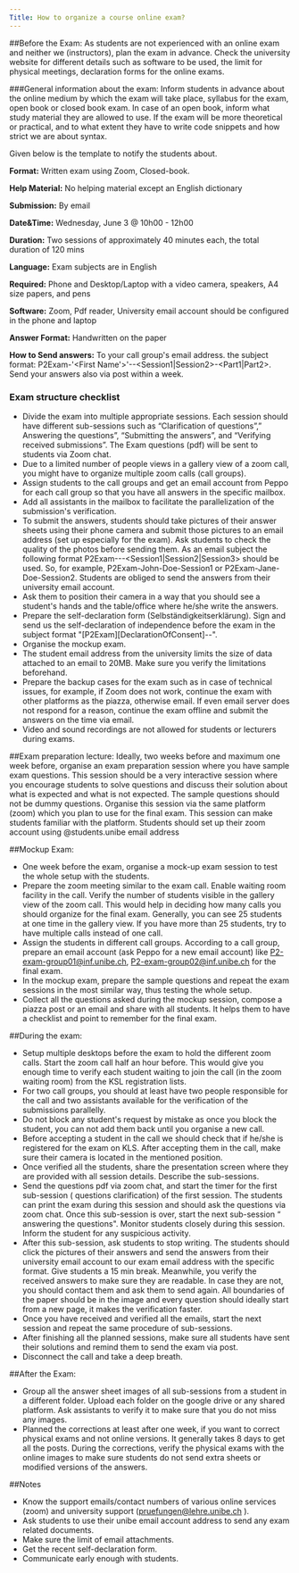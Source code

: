 ```yaml
---
Title: How to organize a course online exam?
---
```


##Before the Exam:
 As students are not experienced with an online exam and neither we (instructors), plan the exam in advance. Check the university website for different details such as software to be used, the limit for physical meetings, declaration forms for the online exams.

###General information about the exam:
Inform students in advance about the online medium by which the exam will take place, syllabus for the exam, open book or closed book exam.
In case of an open book, inform what study material they are allowed to use.
If the exam will be more theoretical or practical, and to what extent they have to write code snippets and how strict we are about syntax. 

Given below is the template to notify the students about.

**Format:** Written exam using Zoom, Closed-book.

**Help Material:** No helping material except an English dictionary

**Submission:** By email

**Date&Time:** Wednesday, June 3 @ 10h00 - 12h00

**Duration:** Two sessions of approximately 40 minutes each, the total duration of 120 mins

**Language:** Exam subjects are in English

**Required:** Phone and Desktop/Laptop with a video camera, speakers, A4 size papers, and pens

**Software:** Zoom, Pdf reader, University email account should be configured in the phone and laptop

**Answer Format:** Handwritten on the paper

**How to Send answers:** To your call group's email address. the subject format: P2Exam-'<First Name'>'-<Last Name>-<Session1|Session2>-<Part1|Part2>. Send your answers also via post within a week.

### Exam structure checklist

-  Divide the exam into multiple appropriate sessions. Each session should have different sub-sessions such as “Clarification of questions”,” Answering the questions”, “Submitting the answers”, and “Verifying received submissions”. The Exam questions (pdf) will be sent to students via Zoom chat.
-  Due to a limited number of people views in a gallery view of a zoom call, you might have to organize multiple zoom calls (call groups).
-  Assign students to the call groups and get an email account from Peppo for each call group so that you have all answers in the specific mailbox.
-  Add all assistants in the mailbox to facilitate the parallelization of the submission's verification.
-  To submit the answers, students should take pictures of their answer sheets using their phone camera and submit those pictures to an email address (set up especially for the exam). Ask students to check the quality of the photos before sending them. As an email subject the following format P2Exam-<First Name>-<Last Name>-<Session1|Session2|Session3> should be used. So, for example, P2Exam-John-Doe-Session1 or P2Exam-Jane-Doe-Session2. Students are obliged to send the answers from their university email account.
-  Ask them to position their camera in a way that you should see a student's hands and the table/office where he/she write the answers.
-  Prepare the self-declaration form (Selbständigkeitserklärung). Sign and send us the self-declaration of independence before the exam in the subject format "[P2Exam][DeclarationOfConsent]-<First Name>-<Last Name>".
-  Organise the mockup exam.
-  The student email address from the university limits the size of data attached to an email to 20MB. Make sure you verify the limitations beforehand.
-  Prepare the backup cases for the exam such as in case of technical issues, for example, if Zoom does not work, continue the exam with other platforms as the piazza, otherwise email. If even email server does not respond for a reason, continue the exam offline and submit the answers on the time via email.
-  Video and sound recordings are not allowed for students or lecturers during exams.

##Exam preparation lecture:
Ideally, two weeks before and maximum one week before, organise an exam preparation session where you have sample exam questions. This session should be a very interactive session where you encourage students to solve questions and discuss their solution about what is expected and what is not expected.
The sample questions should not be dummy questions.
Organise this session via the same platform (zoom) which you plan to use for the final exam. This session can make students familiar with the platform.
Students should set up their zoom account using @students.unibe email address

##Mockup Exam:

-  One week before the exam, organise a mock-up exam session to test the whole setup with the students.
-  Prepare the zoom meeting similar to the exam call. Enable waiting room facility in the call. Verify the number of students visible in the gallery view of the zoom call. This would help in deciding how many calls you should organize for the final exam. Generally, you can see 25 students at one time in the gallery view. If you have more than 25 students, try to have multiple calls instead of one call.
-  Assign the students in different call groups. According to a call group, prepare an email account (ask Peppo for a new email account) like P2-exam-group01@inf.unibe.ch, P2-exam-group02@inf.unibe.ch for the final exam.
-  In the mockup exam, prepare the sample questions and repeat the exam sessions in the most similar way, thus testing the whole setup.
-  Collect all the questions asked during the mockup session, compose a piazza post or an email and share with all students. It helps them to have a checklist and point to remember for the final exam.

##During the exam:

-  Setup multiple desktops before the exam to hold the different zoom calls. Start the zoom call half an hour before. This would give you enough time to verify each student waiting to join the call (in the zoom waiting room) from the KSL registration lists. 
-  For two call groups, you should at least have two people responsible for the call and two assistants available for the verification of the submissions parallelly.
-  Do not block any student's request by mistake as once you block the student, you can not add them back until you organise a new call.
-  Before accepting a student in the call we should check that if he/she is registered for the exam on KLS. After accepting them in the call, make sure their camera is located in the mentioned position.
-  Once verified all the students, share the presentation screen where they are provided with all session details. Describe the sub-sessions.
-  Send the questions pdf via zoom chat, and start the timer for the first sub-session ( questions clarification)  of the first session. The students can print the exam during this session and should ask the questions via zoom chat. Once this sub-session is over, start the next sub-session “ answering the questions". Monitor students closely during this session. Inform the student for any suspicious activity.
-  After this sub-session, ask students to stop writing. The students should click the pictures of their answers and send the answers from their university email account to our exam email address with the specific format. Give students a 15 min break. Meanwhile, you verify the received answers to make sure they are readable. In case they are not, you should contact them and ask them to send again. All boundaries of the paper should be in the image and every question should ideally start from a new page, it makes the verification faster. 
- Once you have received and verified all the emails, start the next session and repeat the same procedure of sub-sessions.
-  After finishing all the planned sessions, make sure all students have sent their solutions and remind them to send the exam via post.
-  Disconnect the call and take a deep breath.

##After the Exam:

-  Group all the answer sheet images of all sub-sessions from a student in a different folder. Upload each folder on the google drive or any shared platform. Ask assistants to verify it to make sure that you do not miss any images.
-  Planned the corrections at least after one week, if you want to correct physical exams and not online versions. It generally takes 8 days to get all the posts. During the corrections, verify the physical exams with the online images to make sure students do not send extra sheets or modified versions of the answers.

##Notes

-  Know the support emails/contact numbers of various online services (zoom) and university support (<a href="mailto:pruefungen@lehre.unibe.ch">pruefungen@lehre.unibe.ch</a>
).
-  Ask students to use their unibe email account address to send any exam related documents.
-  Make sure the limit of email attachments.
-  Get the recent self-declaration form.
-  Communicate early enough with students.
